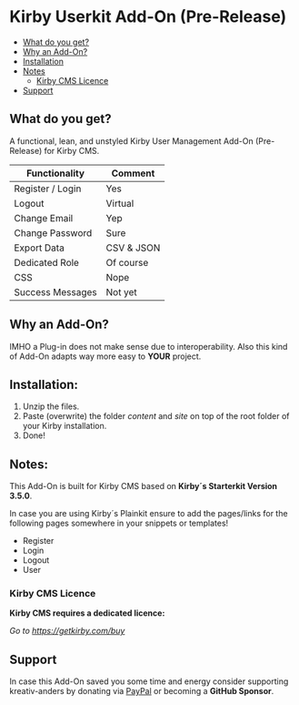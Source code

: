 # Kirby Userkit Add-On (Pre-Release)

* [What do you get?](#what-do-you-get)
* [Why an Add-On?](#why-an-add-on)
* [Installation](#installation)
* [Notes](#notes)
    * [Kirby CMS Licence](#kirby-cms-licence)
* [Support](#support)  


## What do you get?
A functional, lean, and unstyled Kirby User Management Add-On (Pre-Release) for Kirby CMS.

**Functionality** | **Comment**
---- | ----
Register / Login| Yes
Logout | Virtual
Change Email | Yep
Change Password | Sure
Export Data | CSV & JSON
Dedicated Role | Of course
CSS | Nope
Success Messages | Not yet


## Why an Add-On?
IMHO a Plug-in does not make sense due to interoperability. 
Also this kind of Add-On adapts way more easy to **YOUR** project.

## Installation:
1. Unzip the files.
1. Paste (overwrite) the folder *content* and *site* on top of the root folder of your Kirby installation.
1. Done!

## Notes:
This Add-On is built for Kirby CMS based on **Kirby´s Starterkit Version 3.5.0**. 

In case you are using Kirby´s Plainkit ensure to add the pages/links for the following pages somewhere in your snippets or templates!

- Register 
- Login
- Logout
- User 

### Kirby CMS Licence 
**Kirby CMS requires a dedicated licence:**

*Go to https://getkirby.com/buy*

## Support

In case this Add-On saved you some time and energy consider supporting kreativ-anders by donating via [PayPal](https://paypal.me/kreativanders) or becoming a **GitHub Sponsor**.
